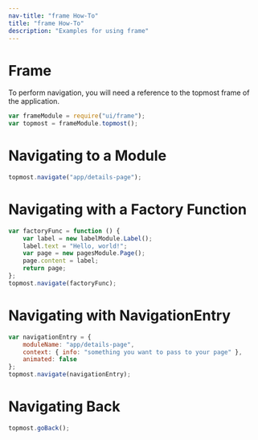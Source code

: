 ```yaml
---
nav-title: "frame How-To"
title: "frame How-To"
description: "Examples for using frame"
---
```

# Frame
To perform navigation, you will need a reference to the topmost frame of the application.
``` JavaScript
var frameModule = require("ui/frame");
var topmost = frameModule.topmost();
```
# Navigating to a Module
``` JavaScript
topmost.navigate("app/details-page");
```
# Navigating with a Factory Function
``` JavaScript
var factoryFunc = function () {
    var label = new labelModule.Label();
    label.text = "Hello, world!";
    var page = new pagesModule.Page();
    page.content = label;
    return page;
};
topmost.navigate(factoryFunc);
```
# Navigating with NavigationEntry
``` JavaScript
var navigationEntry = {
    moduleName: "app/details-page",
    context: { info: "something you want to pass to your page" },
    animated: false
};
topmost.navigate(navigationEntry);
```
# Navigating Back
``` JavaScript
topmost.goBack();
```
